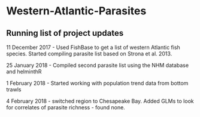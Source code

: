 # Western-Atlantic-Parasites

## Running list of project updates
11 December 2017 - Used FishBase to get a list of western Atlantic fish species. Started compiling parasite list based on Strona et al. 2013.

25 January 2018 - Compiled second parasite list using the NHM database and helminthR

1 February 2018 - Started working with population trend data from bottom trawls

4 February 2018 - switched region to Chesapeake Bay. Added GLMs to look for correlates of parasite richness - found none.